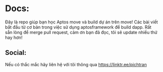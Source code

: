 # Docs:

Đây là repo giúp bạn học Aptos move và build dự án trên move!
Các bài viết bắt đầu từ cơ bản trong việc sử dụng aptosframework để build dapp.
Rất sẵn lòng để merge pull request, cảm ơn bạn đã đọc, tôi sẽ update nhiều thứ hay hơn!

## Social:
Nếu có thắc mắc hãy liên hệ với tôi thông qua https://linktr.ee/pichtran
